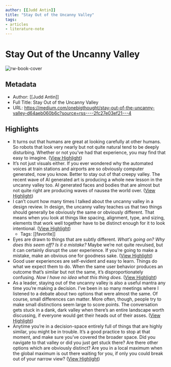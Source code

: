 ```yaml
---
author: [[Judd Antin]]
title: "Stay Out of the Uncanny Valley"
tags: 
- articles
- literature-note
---
```

# Stay Out of the Uncanny Valley

![rw-book-cover](https://miro.medium.com/v2/resize:fit:1024/1*RhBV_4fx3g7mV4NWFnys2w.png)

## Metadata
- Author: [[Judd Antin]]
- Full Title: Stay Out of the Uncanny Valley
- URL: https://medium.com/onebigthought/stay-out-of-the-uncanny-valley-d64aeb060b6c?source=rss----2fc27e03ef21---4

## Highlights
- It turns out that humans are great at looking carefully at other humans. So robots that look very nearly but not quite natural tend to be deeply disturbing. Whether or not you’ve had that experience, you may find that easy to imagine. ([View Highlight](https://read.readwise.io/read/01h6jya9rqxej2y2b10dgtpyh2))
- It’s not just visuals either. If you ever wondered why the automated voices at train stations and airports are so obviously computer generated, now you know. Better to stay out of that creepy valley. The recent wave of AI generated art is producing a whole new lesson in the uncanny valley too. AI generated faces and bodies that are almost but not quite right are producing waves of nausea the world over. ([View Highlight](https://read.readwise.io/read/01h6jyam7jcxa1dqs90c0ect2r))
- I can’t count how many times I talked about the uncanny valley in a design review. In design, the uncanny valley teaches us that two things should generally be obviously the same or obviously different. That means when you look at things like spacing, alignment, type, and sizing, elements that work well together have to be distinct enough for it to look intentional. ([View Highlight](https://read.readwise.io/read/01h6jybp211dn1e4yw07a9gxj5))
    - Tags: [[favorite]] 
- Eyes are drawn to things that are subtly different. *What’s going on? Why does this seem off? Is it a mistake?* Maybe we’re not quite revulsed, but it can certainly disrupt the user experience. If you’re going to make a mistake, make an obvious one for goodness sake. ([View Highlight](https://read.readwise.io/read/01h6jybvze7182v2745h72g36p))
- Good user experiences are self-evident and easy to learn. Things do what we expect them to do. When the same user behavior produces an outcome that’s similar but not the same, it’s disproportionately confusing. *Now I have no idea what this thing does.* ([View Highlight](https://read.readwise.io/read/01h6jyctp7tjp3m0esr4vp6ezg))
- As a leader, staying out of the uncanny valley is also a useful mantra any time you’re making a decision. I’ve been in so many meetings where I listened to a debate about two options that were almost the same. Of course, small differences can matter. More often, though, people try to make small distinctions seem large to score points. The conversation gets stuck in a dank, dark valley when there’s an entire landscape worth discussing, if everyone would get their heads out of their asses. ([View Highlight](https://read.readwise.io/read/01h6jyeb26zsn2m89hvqvdfvz0))
- Anytime you’re in a decision-space entirely full of things that are highly similar, you might be in trouble. It’s a good practice to stop at that moment, and make sure you’ve covered the broader space. Did you navigate to that valley or did you just get stuck there? Are there other options which are obviously distinct? Are you in a local maximum when the global maximum is out there waiting for you, if only you could break out of your narrow view? ([View Highlight](https://read.readwise.io/read/01h6jyerq6kf1d86trnzsq1m8d))
